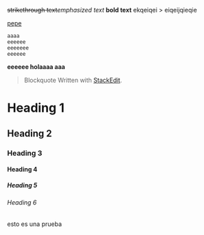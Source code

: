 
~~strikethrough text~~*emphasized text*
**bold text**
ekqeiqei > eiqeijqieqie

[pepe](a)
```
aaaa
eeeeee
eeeeeee
eeeeee
```
**eeeeee holaaaa aaa**
> Blockquote
> Written with [StackEdit](https://stackedit.io/).

# Heading 1
## Heading 2
### Heading 3
#### Heading 4
##### Heading 5
###### Heading 6


esto es una prueba
